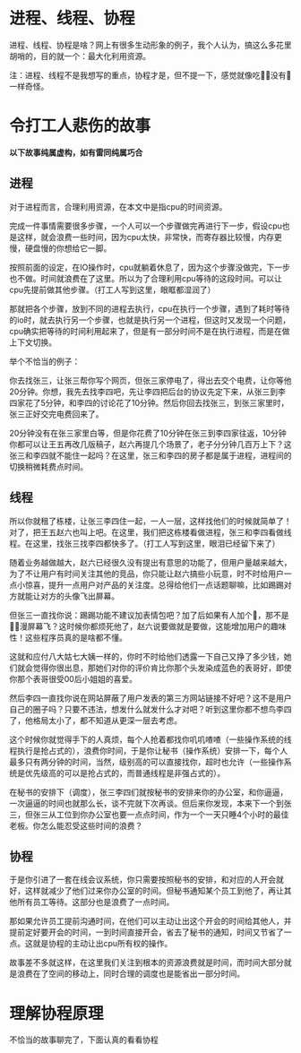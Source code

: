 # 进程、线程、协程

进程、线程、协程是啥？网上有很多生动形象的例子，我个人认为，搞这么多花里胡哨的，目的就一个：最大化利用资源。

注：进程、线程不是我想写的重点，协程才是，但不提一下，感觉就像吃🍔🍟没有🥤一样奇怪。

# 令打工人悲伤的故事

**以下故事纯属虚构，如有雷同纯属巧合**

## 进程

对于进程而言，合理利用资源，在本文中是指cpu的时间资源。

完成一件事情需要很多步骤，一个人可以一个步骤做完再进行下一步，假设cpu也是这样，就会浪费一些时间，因为cpu太快，非常快，而寄存器比较慢，内存更慢，硬盘慢的你想给它一脚。

按照前面的设定，在IO操作时，cpu就躺着休息了，因为这个步骤没做完，下一步也不做。时间就浪费在了这里。所以为了合理利用cpu等待的这段时间。可以让cpu先提前做其他步骤。（打工人写到这里，眼眶都湿润了）

那就把各个步骤，放到不同的进程去执行，cpu在执行一个步骤，遇到了耗时等待的io时，就去执行另一个步骤，也就是执行另一个进程，但这时又发现一个问题，cpu确实把等待的时间利用起来了，但是有一部分时间不是在执行进程，而是在做上下文切换。

举个不恰当的例子：

你去找张三，让张三帮你写个网页，但张三家停电了，得出去交个电费，让你等他20分钟。你想，我先去找李四吧，先让李四把后台的协议先定下来，从张三到李四家花了5分钟，和李四的讨论花了10分钟。然后你回去找张三，到张三家里时，张三正好交完电费回来了。

20分钟没有在张三家里白等，但是你花费了10分钟在张三到李四家往返，10分钟你都可以让王五再改几版稿子，赵六再提几个场景了，老子分分钟几百万上下？这张三和李四就不能住一起吗？在这里，张三和李四的房子都是属于进程，进程间的切换稍微耗费点时间。

## 线程

所以你就租了栋楼，让张三李四住一起，一人一层，这样找他们的时候就简单了！对了，把王五赵六也叫上吧。在这里，我们把这栋楼看做进程，张三和李四看做线程。在这里，找张三找李四都快多了。（打工人写到这里，眼泪已经留下来了）

随着业务越做越大，赵六已经很久没有提出有意思的功能了，但用户量越来越大，为了不让用户有时间关注其他的竞品，你只能让赵六搞些小玩意，时不时给用户一点小惊喜，提升一点用户对产品的关注度。总得给他们一点话题聊嘛，比如踢踢对方就能让对方的头像飞出屏幕。

但张三一直找你说：踢踢功能不建议加表情包吧？加了后如果有人加个💩，那不是💩💩漫屏幕飞？这时候你都烦死他了，赵六说要做就是要做，这能增加用户的趣味性！这些程序员真的是啥都不懂。

这就和应付八大姑七大姨一样的，你时不时给他们透露一下自己又挣了多少钱，她们就会觉得你很出息，那她们对你的评价肯比你那个头发染成蓝色的表哥好，即使你那个表哥很受00后小姐姐的喜爱。

然后李四一直找你说在网站屏蔽了用户发表的第三方网站链接不好吧？这不是用户自己的圈子吗？只要不违法，想发什么就发什么才对吧？听到这里你都不想鸟李四了，他格局太小了，都不知道从更深一层去考虑。

这个时候你就觉得手下的人真烦，每个人抢着都找你叽叽喳喳（一些操作系统的线程执行是抢占式的），浪费你时间，于是你让秘书（操作系统）安排一下，每个人最多只有两分钟的时间，当然，级别高的可以直接找你，超时也允许（一些操作系统是优先级高的可以是抢占式的，而普通线程是非强占式的）。

在秘书的安排下（调度），张三李四们就按秘书的安排来你的办公室，和你逼逼，一次逼逼的时间也就那么长，谈不完就下次再谈。但后来你发现，本来下一个到张三，但张三从工位到你办公室也要一点点时间，作为一个一天只睡4个小时的最佳老板。你怎么能忍受这些时间的浪费？

## 协程

于是你引进了一套在线会议系统，你只需要按照秘书的安排，和对应的人开会就好，这样就减少了他们过来你办公室的时间。但秘书通知某个员工到他了，再让其他所有员工等待。这部分也是浪费了一点时间。

那如果允许员工提前沟通时间，在他们可以主动让出这个开会的时间给其他人，并提前定好要开会的时间，一到时间直接开会，省去了秘书的通知，时间又节省了一点。这就是协程的主动让出cpu所有权的操作。

故事差不多就这样，在这里我们关注到根本的资源浪费就是时间，而时间大部分就是浪费在了空间的移动上，同时合理的调度也是能省出一部分时间。

# 理解协程原理

不恰当的故事聊完了，下面认真的看看协程